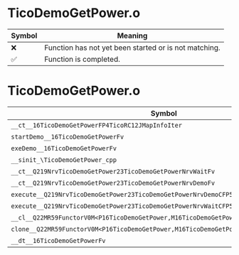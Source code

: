 # TicoDemoGetPower.o
| Symbol | Meaning 
| ------------- | ------------- 
| :x: | Function has not yet been started or is not matching. 
| :white_check_mark: | Function is completed. 


# TicoDemoGetPower.o
| Symbol | Decompiled? |
| ------------- | ------------- |
| `__ct__16TicoDemoGetPowerFP4TicoRC12JMapInfoIter` | :x: |
| `startDemo__16TicoDemoGetPowerFv` | :x: |
| `exeDemo__16TicoDemoGetPowerFv` | :x: |
| `__sinit_\TicoDemoGetPower_cpp` | :x: |
| `__ct__Q219NrvTicoDemoGetPower23TicoDemoGetPowerNrvWaitFv` | :x: |
| `__ct__Q219NrvTicoDemoGetPower23TicoDemoGetPowerNrvDemoFv` | :x: |
| `execute__Q219NrvTicoDemoGetPower23TicoDemoGetPowerNrvDemoCFP5Spine` | :x: |
| `execute__Q219NrvTicoDemoGetPower23TicoDemoGetPowerNrvWaitCFP5Spine` | :x: |
| `__cl__Q22MR59FunctorV0M<P16TicoDemoGetPower,M16TicoDemoGetPowerFPCvPv_v>CFv` | :x: |
| `clone__Q22MR59FunctorV0M<P16TicoDemoGetPower,M16TicoDemoGetPowerFPCvPv_v>CFP7JKRHeap` | :x: |
| `__dt__16TicoDemoGetPowerFv` | :x: |
